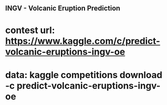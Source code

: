 ## INGV - Volcanic Eruption Prediction
# contest url: https://www.kaggle.com/c/predict-volcanic-eruptions-ingv-oe
# data: kaggle competitions download -c predict-volcanic-eruptions-ingv-oe


